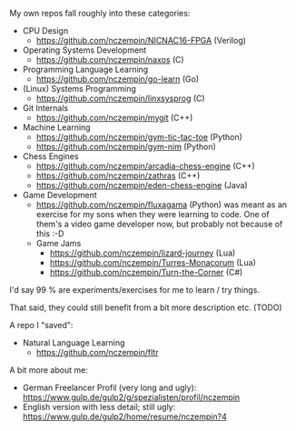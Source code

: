 My own repos fall roughly into these categories:
- CPU Design
  - https://github.com/nczempin/NICNAC16-FPGA (Verilog)
- Operating Systems Development
  - https://github.com/nczempin/naxos (C)
- Programming Language Learning
  - https://github.com/nczempin/go-learn (Go)
- (Linux) Systems Programming
  - https://github.com/nczempin/linxsysprog (C)
- Git Internals
  - https://github.com/nczempin/mygit (C++)
- Machine Learning
  - https://github.com/nczempin/gym-tic-tac-toe (Python)
  - https://github.com/nczempin/gym-nim (Python)
- Chess Engines
  - https://github.com/nczempin/arcadia-chess-engine (C++)
  - https://github.com/nczempin/zathras (C++)
  - https://github.com/nczempin/eden-chess-engine (Java)
- Game Development
  - https://github.com/nczempin/fluxagama (Python) was meant as an exercise for my sons when they were learning to code. One of them's a video game developer now, but probably not because of this :-D
  - Game Jams
    - https://github.com/nczempin/lizard-journey (Lua)
    - https://github.com/nczempin/Turres-Monacorum (Lua)
    - https://github.com/nczempin/Turn-the-Corner (C#)

I'd say 99 % are experiments/exercises for me to learn / try things.

That said, they could still benefit from a bit more description etc. (TODO)

A repo I "saved":
- Natural Language Learning
  - https://github.com/nczempin/fltr


A bit more about me:
- German Freelancer Profil (very long and ugly): https://www.gulp.de/gulp2/g/spezialisten/profil/nczempin
- English version with less detail; still ugly: https://www.gulp.de/gulp2/home/resume/nczempin?4
